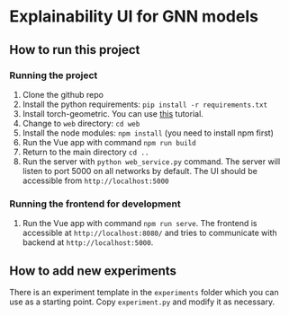 # Explainability UI for GNN models

## How to run this project
### Running the project
1. Clone the github repo
1. Install the python requirements: `pip install -r requirements.txt`
1. Install torch-geometric. You can use [this](https://pytorch-geometric.readthedocs.io/en/latest/notes/installation.html) tutorial.
1. Change to `web` directory: `cd web`
1. Install the node modules: `npm install` (you need to install npm first)
1. Run the Vue app with command `npm run build`
1. Return to the main directory `cd ..`
1. Run the server with `python web_service.py` command. The server will listen to port 5000 on all networks by default.
The UI should be accessible from `http://localhost:5000`
### Running the frontend for development
1. Run the Vue app with command `npm run serve`. The frontend is accessible at `http://localhost:8080/`
and tries to communicate with backend at `http://localhost:5000`.


## How to add new experiments
There is an experiment template in the `experiments` folder which you can use as a starting point.
Copy `experiment.py` and modify it as necessary.